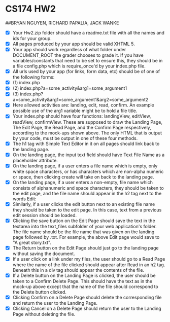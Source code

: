 # CS174 HW2
##BRYAN NGUYEN, RICHARD PAPALIA, JACK WANKE

- [x] Your Hw2.zip folder should have a readme.txt file with all the names and ids for your group.
- [x] All pages produced by your app should be valid XHTML 5.
- [x] Your app should work regardless of what folder under DOCUMENT_ROOT the grader chooses to grade it. If you have variables/constants that need to be set to ensure this, they should be in a file config.php which is require_once'd by your index.php file.
- [x] All urls used by your app (for links, form data, etc) should be of one of the following forms:
- [x] (1) index.php
- [x] (2) index.php?a=some_activity&arg1=some_argument1
- [x] (3) index.php?a=some_activity&arg1=some_argument1&arg2=some_argument2
- [x] Here allowed activities are: landing, edit, read, confirm. An example possible use of the arg1 variable might be to hold a file title.
- [x] Your index.php should have four functions: landingView, editView, readView, confirmView. These are supposed to draw the Landing Page, The Edit Page, the Read Page, and the Confirm Page respectively, according to the mock-ups shown above. The only HTML that is output by your code, must be output in one of these four methods.
- [x] The h1 tag with Simple Text Editor in it on all pages should link back to the landing page.
- [x] On the landing page, the input text field should have Text File Name as a placeholder attribute.
- [x] On the landing page, if a user enters a file name which is empty, only white space characters, or has characters which are non-alpha numeric or space, then clicking create will take on back to the landing page.
- [x] On the landing page, if a user enters a non-empty, file name which consists of alphanumeric and space characters, they should be taken to the edit page, and the file name should appear in the h2 tag next to the words Edit:
- [x] Similarly, if a user clicks the edit button next to an existing file name they should be taken to the edit page. In this case, text from a previous edit session should be loaded.
- [x] Clicking the save button on the Edit Page should save the text in the textarea into the text_files subfolder of your web application's folder. The file name should be the file name that was given on the landing page followed by .txt. For example, the above Edit page would save to "A great story.txt".
- [x] The Return button on the Edit Page should just go to the landing page without saving the document.
- [x] If a user click on a link under my files, the user should go to a Read Page where the name of the file clicked should appear after Read in an h2 tag. Beneath this in a div tag should appear the contents of the file.
- [x] If a Delete button on the Landing Page is clicked, the user should be taken to a Confirm Delete Page. This should have the text as in the mock-up above except that the name of the file should correspond to the Delete button clicked.
- [x] Clicking Confirm on a Delete Page should delete the corresponding file and return the user to the Landing Page.
- [x] Clicking Cancel on a Delete Page should return the user to the Landing Page without deleting the file.
